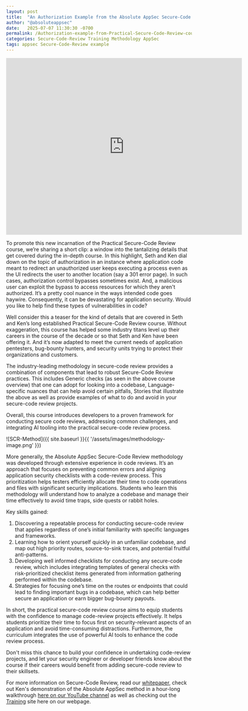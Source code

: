 ```yaml
---
layout: post
title:  "An Authorization Example from the Absolute AppSec Secure-Code Review Course"
author: "@absoluteappsec"
date:   2025-07-07 11:30:30 -0700
permalink: /Authorization-example-from-Practical-Secure-Code-Review-course/
categories: Secure-Code-Review Training Methodology AppSec
tags: appsec Secure-Code-Review example
---
```


<iframe src='https://www.youtube-nocookie.com/embed/ROtATgLQ5mU' frameborder='0' width='640' height='480' allowfullscreen></iframe>

To promote this new incarnation of the Practical Secure-Code Review course, we’re sharing a short clip: a window into the tantalizing details that get covered during the in-depth course. In this highlight, Seth and Ken dial down on the topic of authorization in an instance where application code meant to redirect an unauthorized user keeps executing a process even as the UI redirects the user to another location (say a 301 error page). In such cases, authorization control bypasses sometimes exist. And, a malicious user can exploit the bypass to access resources for which they aren't authorized. It’s a pretty cool nuance in the ways intended code goes haywire. Consequently, it can be devastating for application security. Would you like to help find these types of vulnerabilities in code?

Well consider this a teaser for the kind of details that are covered in Seth and Ken’s long established Practical Secure-Code Review course. Without exaggeration, this course has helped some industry titans level up their careers in the course of the decade or so that Seth and Ken have been offering it. And it’s now adapted to meet the current needs of application pentesters, bug-bounty hunters, and security units trying to protect their organizations and customers.

The industry-leading methodology in secure-code review provides a combination of components that lead to robust Secure-Code Review practices. This includes
Generic checks (as seen in the above course overview) that one can adopt for looking into a codebase, 
Language-specific nuances that can help avoid certain pitfalls,
Stories that illustrate the above as well as provide examples of what to do and avoid in your secure-code review projects. 

Overall, this course introduces developers to a proven framework for conducting secure code reviews, addressing common challenges, and integrating AI tooling into the practical secure-code review process.

![SCR-Method]({{ site.baseurl }}{{ '/assets/images/methodology-image.png' }})

More generally, the Absolute AppSec Secure-Code Review methodology was developed through extensive experience in code reviews. It’s an approach that focuses on preventing common errors and aligning application security checklists with a code-review process. This prioritization helps testers efficiently allocate their time to code operations and files with significant security implications. Students who learn this methodology will understand how to analyze a codebase and manage their time effectively to avoid time traps, side quests or rabbit holes.

Key skills gained:
1) Discovering a repeatable process for conducting secure-code review that applies regardless of one’s initial familiarity with specific languages and frameworks.
2) Learning how to orient yourself quickly in an unfamiliar codebase, and map out high priority routes, source-to-sink traces, and potential fruitful anti-patterns.
3) Developing well informed checklists for conducting any secure-code review, which includes integrating templates of general checks with risk-prioritized checklist items generated from information gathering performed within the codebase.
4) Strategies for focusing one’s time on the routes or endpoints that could lead to finding important bugs in a codebase, which can help better secure an application or earn bigger bug-bounty payouts.

In short, the practical secure-code review course aims to equip students with the confidence to manage code-review projects effectively. It helps students prioritize their time to focus first on security-relevant aspects of an application and avoid time-consuming distractions. Furthermore, the curriculum integrates the use of powerful AI tools to enhance the code review process. 

Don't miss this chance to build your confidence in undertaking code-review projects, and let your security engineer or developer friends know about the course if their careers would benefit from  adding secure-code review to their skillsets. 

For more information on Secure-Code Review, read our [whitepaper](https://github.com/absoluteappsec/handouts/blob/master/Practical%20Secure%20Code%20Review%20-%20Whitepaper.pdf), check out Ken's demonstration of the Absolute AppSec method in a hour-long walkthrough [here on our YouTube channel](https://www.youtube.com/watch?v=f6UOBCJ9pjw) as well as checking out the [Training](https://training.absoluteappsec.com) site here on our webpage.
